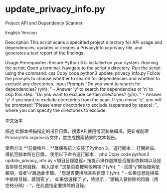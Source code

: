 # update_privacy_info.py
Project API and Dependency Scanner

English Version

Description
This script scans a specified project directory for API usage and dependencies, updates or creates a PrivacyInfo.xcprivacy file, and generates a text report of the findings.

Usage
Prerequisites: Ensure Python 3 is installed on your system.
Running the script:
Open a terminal.
Navigate to the script's directory.
Run the script using the command:
css
Copy code
python3 update_privacy_info.py <path-to-your-project-directory>
Follow the prompts to choose whether to search for dependencies and whether to exclude any directories.
Input Prompts
"Do you want to search for dependencies? (y/n): " - Answer 'y' to search for dependencies or 'n' to skip this step.
"Do you want to exclude certain directories? (y/n): " - Answer 'y' if you want to exclude directories from the scan.
If you chose 'y', you will be prompted: "Please enter directories to exclude (separated by space): ", where you can specify the directories to exclude.

中文版本

描述
此腳本掃描指定的項目目錄，搜索API使用情況和依賴項，更新或創建PrivacyInfo.xcprivacy文件，並生成搜索結果的文本報告。

使用方法
**前提條件：**確保系統上安裝了Python 3。
運行腳本：
打開終端。
導航至腳本所在目錄。
使用以下命令運行腳本：
php
Copy code
python3 update_privacy_info.py <項目目錄路徑>
按提示操作選擇是否搜索依賴項以及是否排除任何目錄。
輸入提示
"您是否要搜索依賴項？(y/n): " - 回答'y'開始搜索依賴項，或者'n'跳過此步驟。
"您是否要排除某些目錄？(y/n): " - 如果您想從掃描中排除目錄，請回答'y'。
如果您選擇了'y'，將提示："請輸入要排除的目錄（用空格分隔）: "，在此處指定要排除的目錄。

